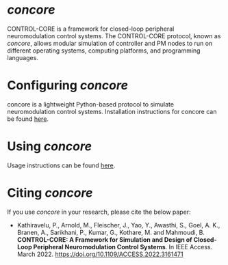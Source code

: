 # _concore_
CONTROL-CORE is a framework for closed-loop peripheral neuromodulation control systems. The CONTROL-CORE protocol, known as _concore_, allows modular simulation of controller and PM nodes to run on different operating systems, computing platforms, and programming languages. 


# Configuring _concore_

concore is a lightweight Python-based protocol to simulate neuromodulation control systems. Installation instructions for concore can be found [here](https://control-core.readthedocs.io/en/latest/installation.html).


# Using _concore_

Usage instructions can be found [here](https://control-core.readthedocs.io/en/latest/usage.html).


# Citing _concore_

If you use _concore_ in your research, please cite the below paper:

* Kathiravelu, P., Arnold, M., Fleischer, J., Yao, Y., Awasthi, S., Goel, A. K., Branen, A., Sarikhani, P., Kumar, G., Kothare, M. and Mahmoudi, B. **CONTROL-CORE: A Framework for Simulation and Design of Closed-Loop Peripheral Neuromodulation Control Systems**. In IEEE Access. March 2022. https://doi.org/10.1109/ACCESS.2022.3161471
